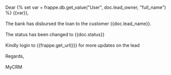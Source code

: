 Dear {% set var = frappe.db.get_value("User", doc.lead_owner, "full_name") %} {{var}},<br><br>
The bank has disbursed the loan to the customer {{doc.lead_name}}.<br><br>
The status has been changed to {{doc.status}}<br><br>
Kindly login to {{frappe.get_url()}} for more updates on the lead<br><br>
Regards,<br><br>
MyCRM